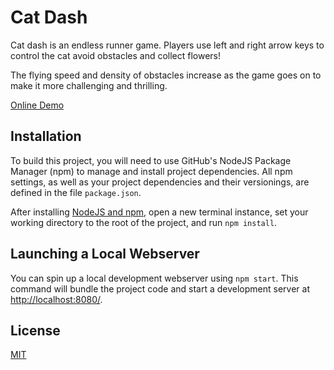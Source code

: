 # Cat Dash

Cat dash is an endless runner game. Players use left and right arrow keys to control the cat avoid obstacles and collect flowers!

The flying speed and density of obstacles increase as the game goes on to make it more challenging and thrilling. 

[Online Demo](https://littlecatevelyn.github.io/Cat-Dash/)

## Installation
To build this project, you will need to use GitHub's NodeJS Package Manager (npm) to manage and install project dependencies. All npm settings, as well as your project dependencies and their versionings, are defined in the file `package.json`. 

After installing [NodeJS and npm](https://www.npmjs.com/get-npm), open a new terminal instance, set your working directory to the root of the project, and run `npm install`.

## Launching a Local Webserver
You can spin up a local development webserver using `npm start`. This command will bundle the project code and start a development server at [http://localhost:8080/](http://localhost:8080/). 

## License
[MIT](./LICENSE)
